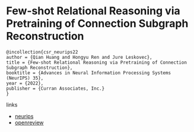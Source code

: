 # Few-shot Relational Reasoning via Pretraining of Connection Subgraph Reconstruction

```
@incollection{csr_neurips22
author = {Qian Huang and Hongyu Ren and Jure Leskovec},
title = {Few-shot Relational Reasoning via Pretraining of Connection Subgraph Reconstruction},
booktitle = {Advances in Neural Information Processing Systems (NeurIPS) 35},
year = {2022},
publisher = {Curran Associates, Inc.}
}
```

links
- [neurips](https://nips.cc/Conferences/2022/Schedule?showEvent=53677)
- [openreview](https://openreview.net/forum?id=LvW71lgly25)
